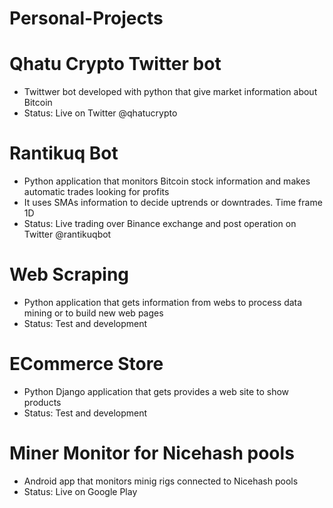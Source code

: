 # Personal-Projects
#
# Qhatu Crypto Twitter bot
- Twittwer bot developed with python that give market information about Bitcoin
- Status: Live on Twitter @qhatucrypto
#
# Rantikuq Bot 
- Python application that monitors Bitcoin stock information and makes automatic trades looking for profits
- It uses SMAs information to decide uptrends or downtrades. Time frame 1D
- Status: Live trading over Binance exchange and post operation on Twitter @rantikuqbot
# Web Scraping
- Python application that gets information from webs to process data mining or to build new web pages
- Status: Test and development
#
# ECommerce Store
- Python Django application that gets provides a web site to show products
- Status: Test and development
#
# Miner Monitor for Nicehash pools
- Android app that monitors minig rigs connected to Nicehash pools
- Status: Live on Google Play

#
